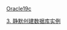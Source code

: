 

[Oracle19c](../../Oracle%20安装部署/静默安装%20Oracle19c.md)

[3. 静默创建数据库实例](../../Oracle%20安装部署/静默安装%20Oracle19c.md#20231110105237-sn4z038)

‍
